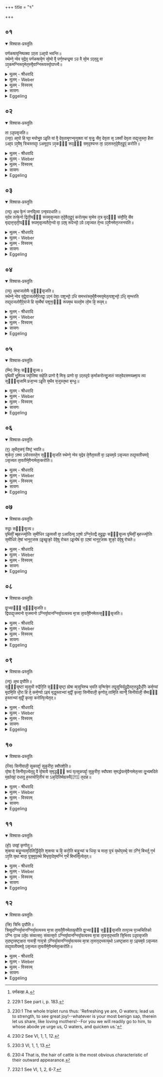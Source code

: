 +++
title = "१"

+++


## ०१


<details open><summary>विश्वास-प्रस्तुतिः</summary>

पर्णकषाय᳘निष्पक्वा ऽएता ऽआ᳘पो भवन्ति॥  
स्थेम्ने᳘ न्वेव य᳘द्वेव᳘ पर्णकषाये᳘ण सो᳘मो वै᳘ पर्ण᳘श्चन्द्र᳘मा ऽउ वै सो᳘म ऽएत᳘दु वा ऽए᳘कमग्निरूप᳘मेत᳘स्यै᳘वाग्निरूपस्यो᳘पाप्त्यै॥
</details>

<details><summary>मूलम् - श्रीधरादि</summary>

पर्णकषाय᳘निष्पक्वा ऽएता ऽआ᳘पो भवन्ति॥  
स्थेम्ने᳘ न्वेव य᳘द्वेव᳘ पर्णकषाये᳘ण सो᳘मो वै᳘ पर्ण᳘श्चन्द्र᳘मा ऽउ वै सो᳘म ऽएत᳘दु वा ऽए᳘कमग्निरूप᳘मेत᳘स्यै᳘वाग्निरूपस्यो᳘पाप्त्यै॥
</details>

<details><summary>मूलम् - Weber</summary>

पर्णकषाय᳘निष्पक्वा [^wbr_1] एता आ᳘पो भवन्ति॥  
स्थेम्नेॗ न्वेव य᳘द्वेव᳘ पर्णकषाये᳘ण सो᳘मो वै᳘ पर्ण᳘श्चन्द्र᳘मा उ वै सो᳘म एत᳘दु वा ए᳘कमग्निरूप᳘मेत᳘स्यैॗवाग्निरूपस्यो᳘पाप्त्यै॥  

[^wbr_1]: पर्णकखा A.
</details>

<details><summary>मूलम् - विस्वरम्</summary>


</details>

<details><summary>सायणः</summary>

…
</details>

<details><summary>Eggeling</summary>

1. That water (used for working the clay) has been boiled by means of resin of the palāśa tree (butea frondosa), just for the sake of firmness. And as to why (it is done) by palāśa resin;--the palāśa tree doubtless is Soma [^egg_459], and Soma is the moon, and that (moon) indeed is one of Agni's

[^egg_459]: 229:1 See part i, p. 183.

forms: it is for the obtainment of that form of Agni (that palāśa resin is used).
</details>


## ०२


<details open><summary>विश्वास-प्रस्तुतिः</summary>

ता ऽउ᳘पसृजति॥  
(त्या᳘) आ᳘पो हि ष्ठा᳘ मयोभु᳘व ऽइ᳘ति यां वै᳘ देव᳘तामृ᳘गभ्य᳘नूक्ता यां य᳘जुः᳘ सैव᳘ देव᳘ता स᳘ ऽर्क्सो देव᳘ता तद्य᳘जुस्ता᳘ हैता ऽआ᳘प ऽए᳘वैष᳘ त्रिचस्तद्या᳘ ऽअमूरा᳘प ऽए᳘कᳫँ᳭ रूप᳘ᳫँ᳘ सम᳘दृश्यन्त ता᳘ ऽएतास्त᳘दे᳘वैत᳘द्रूपं᳘ करोति॥
</details>

<details><summary>मूलम् - श्रीधरादि</summary>

ता ऽउ᳘पसृजति॥  
(त्या᳘) आ᳘पो हि ष्ठा᳘ मयोभु᳘व ऽइ᳘ति यां वै᳘ देव᳘तामृ᳘गभ्य᳘नूक्ता यां य᳘जुः᳘ सैव᳘ देव᳘ता स᳘ ऽर्क्सो देव᳘ता तद्य᳘जुस्ता᳘ हैता ऽआ᳘प ऽए᳘वैष᳘ त्रिचस्तद्या᳘ ऽअमूरा᳘प ऽए᳘कᳫँ᳭ रूप᳘ᳫँ᳘ सम᳘दृश्यन्त ता᳘ ऽएतास्त᳘दे᳘वैत᳘द्रूपं᳘ करोति॥
</details>

<details><summary>मूलम् - Weber</summary>

ता उ᳘पसृजति॥  
आ᳘पो हि ष्ठा᳘ मयोभुव इ᳘ति यां वै᳘ देव᳘तामृ᳘गभ्य᳘नूक्ता यां य᳘जुःॗ सैव᳘ देव᳘ता सॗ ऽर्क्सो देव᳘ता तद्य᳘जुस्ता᳘ हैता आ᳘प एॗवैष᳘ त्रिचस्तद्या᳘ अमूरा᳘प ए᳘कं रूप᳘ᳫं᳘ सम᳘दृश्यन्त ता᳘ एतास्त᳘देॗवैत᳘द्रूपं᳘ करोति॥
</details>

<details><summary>मूलम् - विस्वरम्</summary>


</details>

<details><summary>सायणः</summary>

…
</details>

<details><summary>Eggeling</summary>

2. He pours it on (the clay), with (Vāj. S. XI, 50-52; R̥k S. X, 9, 1-3), 'Refreshing ye are, O waters [^egg_460]!' To whatever deity a R̥k-verse, and to whatever deity a Yajus formula applies, that R̥k-verse is that very deity, and that Yajus formula is that very deity: hence this triplet (XI, 50-52) is these waters, and they are those very waters which appeared as one form [^egg_461]: that form he now makes it.

[^egg_460]: 230:1 The whole triplet runs thus: 'Refreshing ye are, O waters; lead us to strength, to see great joy!--whatever is your most benign sap, therein let us share, like loving mothers!--For you we will readily go to him, to whose abode ye urge us, O waters, and quicken us.'

[^egg_461]: 230:2 See VI, 1, 1, 12.
</details>


## ०३


<details open><summary>विश्वास-प्रस्तुतिः</summary>

(त्य᳘) अ᳘थ फे᳘नं जनयि᳘त्वा ऽन्व᳘वदधाति॥  
य᳘देव तत्फे᳘नो द्विती᳘यᳫँ᳭ रूपम᳘सृज्यत त᳘दे᳘वैत᳘द्रूपं᳘ करोत्य᳘थ या᳘मेव त᳘त्र मृ᳘दᳫँ᳭ संयौ᳘ति᳘ सैव मृद्यत्त᳘त्तृती᳘यᳫँ᳭ रूपम᳘सृज्यतैते᳘भ्यो वा᳘ ऽएष᳘ रूपेभ्यो᳘ ऽग्रे ऽसृज्यत ते᳘भ्य ऽए᳘वैनमेत᳘ज्जनयति॥
</details>

<details><summary>मूलम् - श्रीधरादि</summary>

(त्य᳘) अ᳘थ फे᳘नं जनयि᳘त्वा ऽन्व᳘वदधाति॥  
य᳘देव तत्फे᳘नो द्विती᳘यᳫँ᳭ रूपम᳘सृज्यत त᳘दे᳘वैत᳘द्रूपं᳘ करोत्य᳘थ या᳘मेव त᳘त्र मृ᳘दᳫँ᳭ संयौ᳘ति᳘ सैव मृद्यत्त᳘त्तृती᳘यᳫँ᳭ रूपम᳘सृज्यतैते᳘भ्यो वा᳘ ऽएष᳘ रूपेभ्यो᳘ ऽग्रे ऽसृज्यत ते᳘भ्य ऽए᳘वैनमेत᳘ज्जनयति॥
</details>

<details><summary>मूलम् - Weber</summary>

अ᳘थ फे᳘नं जनयित्वान्व᳘वदधाति॥  
य᳘देव तत्फे᳘नो द्विती᳘यं रूपम᳘सृज्यत त᳘देॗवैत᳘द्रूपं᳘ करोत्य᳘थ या᳘मेव त᳘त्र मृ᳘दᳫं संयौ᳘तिॗ सैव मृद्यत्त᳘त्तती᳘यं रूपम᳘सृज्यतैते᳘भ्यो वा᳘ एष᳘ रूपेभ्यो᳘ ऽग्रे ऽसृज्यत ते᳘भ्य एॗवैनमेत᳘ज्जनयति॥
</details>

<details><summary>मूलम् - विस्वरम्</summary>


</details>

<details><summary>सायणः</summary>

…
</details>

<details><summary>Eggeling</summary>

3. He then produces foam and puts it thereto: the second form which was created (in the shape of) foam [^egg_462], that form he thus makes it. And the clay he now mixes is that very clay which was created as the third form. It was from these forms that he (Agni) was created at the beginning, and from them he now produces him.

[^egg_462]: 230:3 VI, 1, 1, 13.
</details>


## ०४


<details open><summary>विश्वास-प्रस्तुतिः</summary>

(त्य᳘) अ᳘थाजलोमैः स᳘ᳫँ᳘सृजति॥  
स्थेम्ने᳘ न्वेव य᳘द्वे᳘वाजलोमै᳘रेतद्वा᳘ ऽएनं देवाः᳘ पशुभ्यो᳘ ऽधि समभरंस्त᳘थै᳘वैनमय᳘मेत᳘त्पशुभ्यो᳘ ऽधि᳘ स᳘म्भरति तद्य᳘दजलोमै᳘रे᳘वाजे हि स᳘र्व्वेषां पशूना᳘ᳫँ᳘ रूपम᳘थ यल्लो᳘म लो᳘म हि᳘ रूप᳘म्॥
</details>

<details><summary>मूलम् - श्रीधरादि</summary>

(त्य᳘) अ᳘थाजलोमैः स᳘ᳫँ᳘सृजति॥  
स्थेम्ने᳘ न्वेव य᳘द्वे᳘वाजलोमै᳘रेतद्वा᳘ ऽएनं देवाः᳘ पशुभ्यो᳘ ऽधि समभरंस्त᳘थै᳘वैनमय᳘मेत᳘त्पशुभ्यो᳘ ऽधि᳘ स᳘म्भरति तद्य᳘दजलोमै᳘रे᳘वाजे हि स᳘र्व्वेषां पशूना᳘ᳫँ᳘ रूपम᳘थ यल्लो᳘म लो᳘म हि᳘ रूप᳘म्॥
</details>

<details><summary>मूलम् - Weber</summary>

अ᳘थाजलोमैः स᳘ᳫं᳘सृजति॥  
स्थेम्नेॗ न्वेव य᳘द्वेॗवाजलोमै᳘रेतद्वा᳘ एनं देवाः᳘ पशुभ्यो᳘ ऽधि समभरंस्त᳘थैॗवैनमय᳘मेत᳘त्पशुभ्यो᳘ ऽधि स᳘म्भरति तद्य᳘दजलोमै᳘रेॗवाजे हि स᳘र्वेषाम् पशूनां᳘ रूपम᳘थ यल्लो᳘म लो᳘म हि᳘ रूप᳘म्॥
</details>

<details><summary>मूलम् - विस्वरम्</summary>


</details>

<details><summary>सायणः</summary>

…
</details>

<details><summary>Eggeling</summary>

4. He then mixes it with the goat's hair, just for the sake of firmness. And as to why with goat's hair,--the gods then collected him (Agni) from out of the cattle, and in like manner does this one now collect him from out of the cattle. And as to why with goat's hair, it is because in the he-goat (is contained) the form of all cattle; and as to its being hair, form is hair [^egg_463].

[^egg_463]: 230:4 That is, the hair of cattle is the most obvious characteristic of their outward appearance.
</details>


## ०५


<details open><summary>विश्वास-प्रस्तुतिः</summary>

(म्मि) मित्रः᳘ सᳫँ᳭सृ᳘ज्य॥  
पृथिवीं भू᳘मिञ्च ज्यो᳘तिषा सहे᳘ति प्राणो वै᳘ मित्रः᳘ प्राणो वा᳘ ऽएतद᳘ग्रे क᳘र्माकरोत्सु᳘जातं जात᳘वेदसमयक्ष्मा᳘य त्वा स᳘ᳫँ᳘सृजामि प्रजा᳘भ्य ऽइ᳘ति य᳘थैव य᳘जुस्त᳘था ब᳘न्धुः॥
</details>

<details><summary>मूलम् - श्रीधरादि</summary>

(म्मि) मित्रः᳘ सᳫँ᳭सृ᳘ज्य॥  
पृथिवीं भू᳘मिञ्च ज्यो᳘तिषा सहे᳘ति प्राणो वै᳘ मित्रः᳘ प्राणो वा᳘ ऽएतद᳘ग्रे क᳘र्माकरोत्सु᳘जातं जात᳘वेदसमयक्ष्मा᳘य त्वा स᳘ᳫँ᳘सृजामि प्रजा᳘भ्य ऽइ᳘ति य᳘थैव य᳘जुस्त᳘था ब᳘न्धुः॥
</details>

<details><summary>मूलम् - Weber</summary>

मित्रः᳘ संसृ᳘ज्य॥  
पृथिवीम् भू᳘मिं च ज्यो᳘तिषा सहे᳘ति प्राणो वै᳘ मित्रः᳘ प्राणो वा᳘ एतद᳘ग्रे क᳘र्माकरोत्सु᳘जातं जात᳘वेदसमयक्ष्मा᳘य त्वा स᳘ᳫं᳘सृजामि प्रजा᳘भ्य इ᳘ति य᳘थैव य᳘जुस्त᳘था ब᳘न्धुः॥
</details>

<details><summary>मूलम् - विस्वरम्</summary>


</details>

<details><summary>सायणः</summary>

…
</details>

<details><summary>Eggeling</summary>

5. [Vāj. S. XI, 53] 'Mitra having mixed the earth and ground with light,'--Mitra doubtless

is the breath, and the breath first did this sacred work;--'I mix (fashion) thee, the well-born knower of beings, for health to creatures,'--as the text, so its meaning.
</details>


## ०६


<details open><summary>विश्वास-प्रस्तुतिः</summary>

(र᳘) अ᳘थैत᳘त्त्रयं᳘ पिष्टं᳘ भवति॥  
श᳘र्करा᳘ ऽश्मा ऽयोरसस्ते᳘न स᳘ᳫँ᳘सृजति स्थेम्ने᳘ न्वेव य᳘द्वेव ते᳘नैता᳘वती वा᳘ ऽइयम᳘ग्रे ऽसृज्यत तद्या᳘वतीयमग्रे᳘ ऽसृज्यत ता᳘वतीमे᳘वैनामेत᳘त्करोति॥
</details>

<details><summary>मूलम् - श्रीधरादि</summary>

(र᳘) अ᳘थैत᳘त्त्रयं᳘ पिष्टं᳘ भवति॥  
श᳘र्करा᳘ ऽश्मा ऽयोरसस्ते᳘न स᳘ᳫँ᳘सृजति स्थेम्ने᳘ न्वेव य᳘द्वेव ते᳘नैता᳘वती वा᳘ ऽइयम᳘ग्रे ऽसृज्यत तद्या᳘वतीयमग्रे᳘ ऽसृज्यत ता᳘वतीमे᳘वैनामेत᳘त्करोति॥
</details>

<details><summary>मूलम् - Weber</summary>

अ᳘थैत᳘त्त्रय᳘म् पिष्ट᳘म् भवति॥  
श᳘र्करा᳘श्मायोरसस्ते᳘न स᳘ᳫं᳘सृजति स्थेम्नेॗ न्वेव य᳘द्वेव ते᳘नैता᳘वती वा᳘ इयम᳘ग्रे ऽसृज्यत तद्या᳘वतीयमग्रे᳘ ऽसृज्यत ता᳘वतीमेॗवैनामेत᳘त्करोति॥
</details>

<details><summary>मूलम् - विस्वरम्</summary>


</details>

<details><summary>सायणः</summary>

…
</details>

<details><summary>Eggeling</summary>

6. Then there are these three kinds of powder (dust)--(sand of) gravel, stone, and iron-rust--therewith he mixes (the clay), just for firmness. And as to why (it is mixed) therewith, it is because thereof this (earth) consisted when it was created in the beginning: thus whatlike this (earth) was created in the beginning, such he now makes it (the earth, or fire-pan).
</details>


## ०७


<details open><summary>विश्वास-प्रस्तुतिः</summary>

रुद्राः᳘ सᳫँ᳭सृ᳘ज्य॥  
पृथिवीं᳘ ब्बृहज्ज्यो᳘तिः स᳘मीधिर ऽइ᳘त्यसौ वा᳘ ऽआदित्य᳘ ऽए᳘षो ऽग्नि᳘रेतद्वै त᳘द्रुद्राः᳘ सᳫँ᳭सृ᳘ज्य पृथिवीं᳘ बृहज्ज्यो᳘तिः स᳘मीधिरे ते᳘षां भानुर᳘जस्र ऽइ᳘च्छुक्रो᳘ देवे᳘षु रोचत ऽइ᳘त्येष वा᳘ ऽएषां भानुर᳘जस्रः शुक्रो᳘ देवे᳘षु रोचते॥
</details>

<details><summary>मूलम् - श्रीधरादि</summary>

रुद्राः᳘ सᳫँ᳭सृ᳘ज्य॥  
पृथिवीं᳘ ब्बृहज्ज्यो᳘तिः स᳘मीधिर ऽइ᳘त्यसौ वा᳘ ऽआदित्य᳘ ऽए᳘षो ऽग्नि᳘रेतद्वै त᳘द्रुद्राः᳘ सᳫँ᳭सृ᳘ज्य पृथिवीं᳘ बृहज्ज्यो᳘तिः स᳘मीधिरे ते᳘षां भानुर᳘जस्र ऽइ᳘च्छुक्रो᳘ देवे᳘षु रोचत ऽइ᳘त्येष वा᳘ ऽएषां भानुर᳘जस्रः शुक्रो᳘ देवे᳘षु रोचते॥
</details>

<details><summary>मूलम् - Weber</summary>

रुद्राः᳘ संसृ᳘ज्य॥  
पृथिवी᳘म् बृहज्ज्यो᳘तिः स᳘मीधिर इ᳘त्यसौ वा᳘ आदित्य᳘ एॗषो ऽग्नि᳘रेतद्वै त᳘द्रुद्राः᳘ संसृ᳘ज्य पृथिवी᳘म् बृहज्ज्यो᳘तिः स᳘मीधिरे ते᳘षाम् भानुर᳘जस्र इ᳘छुक्रो᳘ देवे᳘षु रोचत इ᳘त्येष वा᳘ एषाम् भानुर᳘जस्रः शुक्रो᳘ देवे᳘षु रोचते॥
</details>

<details><summary>मूलम् - विस्वरम्</summary>


</details>

<details><summary>सायणः</summary>

…
</details>

<details><summary>Eggeling</summary>

7. [Vāj. S. XI, 54] 'The Rudras, having mixed the earth, kindled the great light;'--for this Agni is yonder sun: thus it is that great light which the Rudras, having mixed the earth, did kindle;--'yea, never-failing and brilliant, their light shineth among the gods;'--for that never-failing and brilliant light of theirs does indeed shine among the gods.
</details>


## ०८


<details open><summary>विश्वास-प्रस्तुतिः</summary>

द्वा᳘भ्याᳫँ᳭ स᳘ᳫँ᳘सृजति॥  
द्विपाद्य᳘जमानो य᳘जमानो ऽग्निर्या᳘वानग्निर्या᳘वत्यस्य मा᳘त्रा ता᳘वतै᳘वैनमेतत्स᳘ᳫँ᳘सृजति॥
</details>

<details><summary>मूलम् - श्रीधरादि</summary>

द्वा᳘भ्याᳫँ᳭ स᳘ᳫँ᳘सृजति॥  
द्विपाद्य᳘जमानो य᳘जमानो ऽग्निर्या᳘वानग्निर्या᳘वत्यस्य मा᳘त्रा ता᳘वतै᳘वैनमेतत्स᳘ᳫँ᳘सृजति॥
</details>

<details><summary>मूलम् - Weber</summary>

द्वा᳘भ्याᳫं स᳘ᳫं᳘सृजति॥  
द्विपाद्य᳘जमानो य᳘जमानो ऽग्निर्या᳘वानग्निर्या᳘वत्यस्य मा᳘त्रा ता᳘वतैॗवैनमेतत्स᳘ᳫं᳘सृजति॥
</details>

<details><summary>मूलम् - विस्वरम्</summary>


</details>

<details><summary>सायणः</summary>

…
</details>

<details><summary>Eggeling</summary>

8. With two (verses) he mixes (the clay),--two-footed is the Sacrificer, and the Sacrificer is Agni as great as Agni is, as great as is his measure, so great he thus mixes (fashions) him.
</details>


## ०९


<details open><summary>विश्वास-प्रस्तुतिः</summary>

(त्य᳘) अ᳘थ प्र᳘यौति॥  
स᳘ᳫँ᳘सृष्टां व्व᳘सुभी रुद्रैरि᳘ति स᳘ᳫँ᳘सृष्टा᳘ ह्येषा व्व᳘सुभिश्च भ᳘वति य᳘न्मित्रे᳘ण तद्व᳘सुभिर्य᳘द्रुद्रैस्त᳘त्तद्रुद्रैर्धी᳘रैः कर्म᳘ण्यां मृ᳘दमि᳘ति धी᳘रा हि ते᳘ कर्म᳘ण्यो ऽइयं मृद्ध᳘स्ताभ्यां मृद्वीं᳘ कृत्वा᳘ सिनीवाली᳘ कृणोतु तामि᳘ति व्वाग्वै᳘ सिनीवाली᳘ सैमाᳫँ᳭ ह᳘स्ताभ्यां मृद्वीं᳘ कृत्वा᳘ करोत्वि᳘त्येत᳘त्॥
</details>

<details><summary>मूलम् - श्रीधरादि</summary>

(त्य᳘) अ᳘थ प्र᳘यौति॥  
स᳘ᳫँ᳘सृष्टां व्व᳘सुभी रुद्रैरि᳘ति स᳘ᳫँ᳘सृष्टा᳘ ह्येषा व्व᳘सुभिश्च भ᳘वति य᳘न्मित्रे᳘ण तद्व᳘सुभिर्य᳘द्रुद्रैस्त᳘त्तद्रुद्रैर्धी᳘रैः कर्म᳘ण्यां मृ᳘दमि᳘ति धी᳘रा हि ते᳘ कर्म᳘ण्यो ऽइयं मृद्ध᳘स्ताभ्यां मृद्वीं᳘ कृत्वा᳘ सिनीवाली᳘ कृणोतु तामि᳘ति व्वाग्वै᳘ सिनीवाली᳘ सैमाᳫँ᳭ ह᳘स्ताभ्यां मृद्वीं᳘ कृत्वा᳘ करोत्वि᳘त्येत᳘त्॥
</details>

<details><summary>मूलम् - Weber</summary>

अ᳘थ प्र᳘यौति॥  
स᳘ᳫं᳘सृष्टां व᳘सुभि रुद्रैरि᳘ति स᳘ᳫं᳘सृष्टाॗ ह्येषा व᳘सुभिश्च भ᳘वति य᳘न्मित्रे᳘ण तद्व᳘सुभिर्य᳘द्रुद्रैस्त᳘द्रुद्रैर्धी᳘रैः कर्मॗण्याम् मृ᳘दमि᳘ति धी᳘रा हि ते᳘ कर्मॗण्यो इयम् मृद्ध᳘स्ताभ्याम् मृद्वीं᳘ कृत्वा᳘ सिनीवाली᳘ कृणोतु तामि᳘ति वाग्वै᳘ सिनीवालीॗ सैनाᳫं ह᳘स्ताभ्याम् मृद्वीं᳘ कृत्वा᳘ करोत्वि᳘त्येत᳘त्॥
</details>

<details><summary>मूलम् - विस्वरम्</summary>


</details>

<details><summary>सायणः</summary>

…
</details>

<details><summary>Eggeling</summary>

9. He then kneads it, with(Vāj. S. XI, 55), 'Mixed by the Vasus, the Rudras,'--for this (clay) has indeed been mixed both by the Vasus and the Rudras: by the Vasus, because by Mitra and by the Rudras, because by the Rudras;--'by the wise, the clay suitable for the work;'--for wise those (gods) are, and suitable for the (sacred) work is this clay;--'making it soft with her hands, may Sinīvalī fashion it!'--Sinīvalī doubtless is speech: thus, 'May she, having made it soft with her hands, fashion it!'
</details>


## १०


<details open><summary>विश्वास-प्रस्तुतिः</summary>

(त्सि) सिनीवाली᳘ सुकपर्द्दा᳘ सुकुरीरा᳘ स्वौपशे᳘ति॥  
यो᳘षा वै᳘ सिनीवा᳘ल्येत᳘दु वै यो᳘षायै स᳘मृद्धᳫँ᳭ रूपं य᳘त्सुकपर्द्दा᳘ सुकुरीरा᳘ स्वौपशा स᳘मर्द्धयत्ये᳘वैनामेत᳘त्सा तु᳘भ्यमदिते म᳘ह्योखां᳘ दधातु ह᳘स्तयोरि᳘तीयं वा ऽअ᳘दितिर्मह्यस्यै[[!!]] त᳘दाह॥
</details>

<details><summary>मूलम् - श्रीधरादि</summary>

(त्सि) सिनीवाली᳘ सुकपर्द्दा᳘ सुकुरीरा᳘ स्वौपशे᳘ति॥  
यो᳘षा वै᳘ सिनीवा᳘ल्येत᳘दु वै यो᳘षायै स᳘मृद्धᳫँ᳭ रूपं य᳘त्सुकपर्द्दा᳘ सुकुरीरा᳘ स्वौपशा स᳘मर्द्धयत्ये᳘वैनामेत᳘त्सा तु᳘भ्यमदिते म᳘ह्योखां᳘ दधातु ह᳘स्तयोरि᳘तीयं वा ऽअ᳘दितिर्मह्यस्यै[[!!]] त᳘दाह॥
</details>

<details><summary>मूलम् - Weber</summary>

सिनीवाली᳘ सुकपर्दा᳘ सुकुरीरा᳘ स्वौपशे᳘ति॥  
यो᳘षा वै᳘ सिनीवाॗल्येत᳘दु वै यो᳘षायै स᳘मृद्धं रूपं य᳘त्सुकपर्दा᳘ सुकुरीरा᳘ स्वौपशा स᳘मर्धयत्येॗवैनामेत᳘त्सा तु᳘भ्यमदिते मॗह्योखां᳘ दधातु ह᳘स्तयोरि᳘तीयं वा अ᳘दितिर्मह्य᳘स्यै त᳘दाह॥
</details>

<details><summary>मूलम् - विस्वरम्</summary>


</details>

<details><summary>सायणः</summary>

…
</details>

<details><summary>Eggeling</summary>

10. [Vāj. S. XI, 56] 'Sinīvalī, the fair-knotted, fair-braided, fair-locked,'--for Sinīvalī is a woman, and that is indeed the perfect form of woman, to wit, the fair-knotted, fair-braided, fair-locked: he thus makes her perfect;--'may she place the fire-pan into thy hands, O great Aditi!'--the great Aditi doubtless is this earth: it is to this earth that he says this.
</details>


## ११


<details open><summary>विश्वास-प्रस्तुतिः</summary>

(हो᳘) उखां᳘ कृणोतु॥  
श᳘क्त्या बाहु᳘भ्याम᳘दितिर्द्धिये᳘ति श᳘क्त्या च हि᳘ करो᳘ति बाहु᳘भ्यां च धिया᳘ च माता᳘ पुत्रं य᳘थोप᳘स्थे᳘ सा ऽग्निं᳘ बिभर्तु ग᳘र्भ ऽए᳘ति य᳘था माता᳘ पुत्र᳘मुप᳘स्थे बिभृया᳘देव᳘मग्निं ग᳘र्भे बिभर्त्वि᳘त्येत᳘त्॥
</details>

<details><summary>मूलम् - श्रीधरादि</summary>

(हो᳘) उखां᳘ कृणोतु॥  
श᳘क्त्या बाहु᳘भ्याम᳘दितिर्द्धिये᳘ति श᳘क्त्या च हि᳘ करो᳘ति बाहु᳘भ्यां च धिया᳘ च माता᳘ पुत्रं य᳘थोप᳘स्थे᳘ सा ऽग्निं᳘ बिभर्तु ग᳘र्भ ऽए᳘ति य᳘था माता᳘ पुत्र᳘मुप᳘स्थे बिभृया᳘देव᳘मग्निं ग᳘र्भे बिभर्त्वि᳘त्येत᳘त्॥
</details>

<details><summary>मूलम् - Weber</summary>

उखां᳘ कृणोतु॥  
श᳘क्त्या बाहु᳘भ्याम᳘दितिर्धिये᳘ति श᳘क्त्या च हि᳘ करो᳘ति बाहु᳘भ्यां च धिया᳘ च माता᳘ पुत्रं य᳘थोप᳘स्थेॗ साग्नि᳘म् बिभर्तु ग᳘र्भ ए᳘ति य᳘था माता᳘ पुत्र᳘मुप᳘स्थे बिभृया᳘देव᳘मग्निं ग᳘र्भे बिभर्त्वि᳘त्येत᳘त्॥
</details>

<details><summary>मूलम् - विस्वरम्</summary>


</details>

<details><summary>सायणः</summary>

…
</details>

<details><summary>Eggeling</summary>

11. [Vāj. S. XI, 57] 'Let Aditi fashion the fire-pan, by her skill, her arms, her wisdom!'--for by her skill, by her arms, and by her wisdom she does indeed fashion it;--'may she bear Agni in her womb, even as a mother (bears) her son in her lap!'--that is, 'as a mother would bear her son in her lap, so may she (Aditi) bear Agni in her womb!'
</details>


## १२


<details open><summary>विश्वास-प्रस्तुतिः</summary>

(त्त्रि) त्रिभिः प्र᳘यौति॥  
त्रिव्वृ᳘दग्निर्या᳘वानग्निर्या᳘वत्यस्य मा᳘त्रा ता᳘वतै᳘वैनमेतत्प्र᳘यौति द्वा᳘भ्याᳫँ᳭ स᳘ᳫँ᳘सृजति तत्प᳘ञ्च प᳘ञ्चचितिको ऽग्निः प᳘ञ्च ऽर्त᳘वः संव्वत्सरः᳘ संव्वत्स᳘रो ऽग्निर्या᳘वानग्निर्या᳘वत्यस्य मा᳘त्रा ता᳘वत्त᳘द्भवति त्रि᳘भिरप ऽउ᳘पसृजति त᳘दष्टा᳘वष्टा᳘क्षरा गायत्री᳘ गाय᳘त्रो ऽग्निर्या᳘वानग्निर्या᳘वत्यस्य मा᳘त्रा ता᳘वत्त᳘द्भवत्य᳘थो ऽअष्टा᳘क्षरा वा᳘ ऽइयम᳘ग्रे ऽसृज्यत तद्या᳘वतीयमग्रे᳘ ऽसृज्यत ता᳘वतीमे᳘वैनामेत᳘त्करोति॥
</details>

<details><summary>मूलम् - श्रीधरादि</summary>

(त्त्रि) त्रिभिः प्र᳘यौति॥  
त्रिव्वृ᳘दग्निर्या᳘वानग्निर्या᳘वत्यस्य मा᳘त्रा ता᳘वतै᳘वैनमेतत्प्र᳘यौति द्वा᳘भ्याᳫँ᳭ स᳘ᳫँ᳘सृजति तत्प᳘ञ्च प᳘ञ्चचितिको ऽग्निः प᳘ञ्च ऽर्त᳘वः संव्वत्सरः᳘ संव्वत्स᳘रो ऽग्निर्या᳘वानग्निर्या᳘वत्यस्य मा᳘त्रा ता᳘वत्त᳘द्भवति त्रि᳘भिरप ऽउ᳘पसृजति त᳘दष्टा᳘वष्टा᳘क्षरा गायत्री᳘ गाय᳘त्रो ऽग्निर्या᳘वानग्निर्या᳘वत्यस्य मा᳘त्रा ता᳘वत्त᳘द्भवत्य᳘थो ऽअष्टा᳘क्षरा वा᳘ ऽइयम᳘ग्रे ऽसृज्यत तद्या᳘वतीयमग्रे᳘ ऽसृज्यत ता᳘वतीमे᳘वैनामेत᳘त्करोति॥
</details>

<details><summary>मूलम् - Weber</summary>

त्रिभिः प्र᳘यौति॥  
त्रिवृ᳘दग्निर्या᳘वानग्निर्या᳘वत्यस्य मा᳘त्रा ता᳘वतैॗवैनमेतत्प्र᳘यौति द्वा᳘भ्याᳫं स᳘ᳫं᳘सृजति तत्प᳘ञ्च प᳘ञ्चचितिको ऽग्निः प᳘ञ्च ऽर्त᳘वः संवत्सरः᳘ संवत्सॗरो ऽग्निर्या᳘वानग्निर्या᳘वत्यस्य मा᳘त्रा ता᳘वत्त᳘द्भवति त्रि᳘भिरप उ᳘पसृजति त᳘दष्टा᳘वष्टा᳘क्षरा गायत्री᳘ गायॗत्रो ऽग्निर्या᳘वानग्निर्या᳘वत्यस्य मा᳘त्रा ता᳘वत्त᳘द्भवत्य᳘थो अष्टा᳘क्षरा वा᳘ इयम᳘ग्रे ऽसृज्यत तद्या᳘वतीयमग्रे᳘ ऽसृज्यत ता᳘वतीमेॗवैनामेत᳘त्करोति॥
</details>

<details><summary>मूलम् - विस्वरम्</summary>


</details>

<details><summary>सायणः</summary>

…
</details>

<details><summary>Eggeling</summary>

12. With three (formulas) he kneads (the clay),--threefold is Agni: as great as Agni is, as great as is his measure, with so much he thus kneads him. With two (verses) he mixes,--that makes five;--of five layers consists the fire-altar (Agni); five seasons are a year, and the year is Agni: as great as Agni is, as great as is his measure, so great does this become. With three (formulas) he pours water thereto,--that makes eight;--of eight syllables the Gāyatrī metre consists, and Agni is Gāyatra: as great as Agni is, as great as is his measure, so great does this become. And, moreover, as one of eight syllables [^egg_464] this (earth) was created in the beginning: thus as great as this (earth) was created in the beginning, so great he thus makes this (fire-pan representing the earth).

[^egg_464]: 232:1 See VI, 1, 2, 6-7.
</details>

